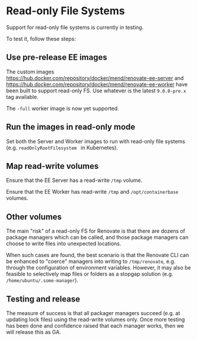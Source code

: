 # Read-only File Systems

Support for read-only file systems is currently in testing.

To test it, follow these steps:

## Use pre-release EE images

The custom images https://hub.docker.com/repository/docker/mend/renovate-ee-server and https://hub.docker.com/repository/docker/mend/renovate-ee-worker have been built to support read-only FS.
Use whatever is the latest `9.0.0-pre.x` tag available.

The `-full` worker image is now yet supported.

## Run the images in read-only mode

Set both the Server and Worker images to run with read-only file systems (e.g. `readOnlyRootFilesystem ` in Kubernetes).

## Map read-write volumes

Ensure that the EE Server has a read-write `/tmp` volume.

Ensure that the EE Worker has read-write `/tmp` and `/opt/containerbase` volumes.

## Other volumes

The main "risk" of a read-only FS for Renovate is that there are dozens of package managers which can be called, and those package managers can choose to write files into unexpected locations.

When such cases are found, the best scenario is that the Renovate CLI can be enhanced to "coerce" managers into writing to `/tmp/renovate`, e.g. through the configuration of environment variables.
However, it may also be feasible to selectively map files or folders as a stopgap solution (e.g. `/home/ubuntu/.some-manager`).

## Testing and release

The measure of success is that all packager managers succeed (e.g. at updating lock files) using the read-write volumes only.
Once more testing has been done and confidence raised that each manager works, then we will release this as GA.
